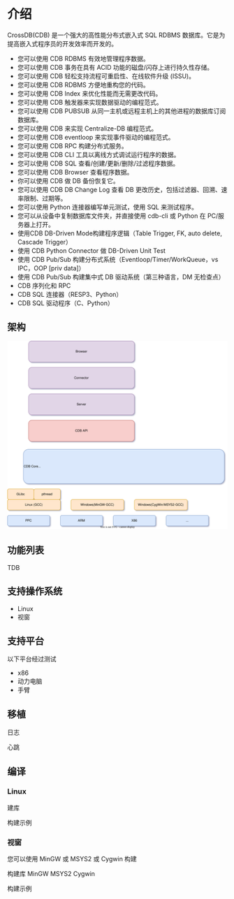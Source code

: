 # 介绍

CrossDB(CDB) 是一个强大的高性能分布式嵌入式 SQL RDBMS 数据库。它是为提高嵌入式程序员的开发效率而开发的。

- 您可以使用 CDB RDBMS 有效地管理程序数据。
- 您可以使用 CDB 事务在具有 ACID 功能的磁盘/闪存上进行持久性存储。
- 您可以使用 CDB 轻松支持流程可重启性、在线软件升级 (ISSU)。
- 您可以使用 CDB RDBMS 方便地重构您的代码。
- 您可以使用 CDB Index 来优化性能而无需更改代码。
- 您可以使用 CDB 触发器来实现数据驱动的编程范式。
- 您可以使用 CDB PUBSUB 从同一主机或远程主机上的其他进程的数据库订阅数据库。
- 您可以使用 CDB 来实现 Centralize-DB 编程范式。
- 您可以使用 CDB eventloop 来实现事件驱动的编程范式。
- 您可以使用 CDB RPC 构建分布式服务。
- 您可以使用 CDB CLI 工具以离线方式调试运行程序的数据。
- 您可以使用 CDB SQL 查看/创建/更新/删除/过滤程序数据。
- 您可以使用 CDB Browser 查看程序数据。
- 你可以使用 CDB 做 DB 备份恢复它。
- 您可以使用 CDB DB Change Log 查看 DB 更改历史，包括过滤器、回溯、速率限制、过期等。
- 您可以使用 Python 连接器编写单元测试，使用 SQL 来测试程序。
- 您可以从设备中复制数据库文件夹，并直接使用 cdb-cli 或 Python 在 PC/服务器上打开。
- 使用CDB DB-Driven Mode构建程序逻辑（Table Trigger, FK, auto delete, Cascade Trigger）
- 使用 CDB Python Connector 做 DB-Driven Unit Test
- 使用 CDB Pub/Sub 构建分布式系统（Eventloop/Timer/WorkQueue，vs IPC，OOP [priv data]）
- 使用 CDB Pub/Sub 构建集中式 DB 驱动系统（第三种语言，DM 无检查点）
- CDB 序列化和 RPC
- CDB SQL 连接器（RESP3、Python）
- CDB SQL 驱动程序（C、Python）

## 架构

![图片](/assets/images/cdb-arch.svg)

## 功能列表

TDB

## 支持操作系统

- Linux
- 视窗

## 支持平台

以下平台经过测试

- x86
- 动力电脑
- 手臂

## 移植

日志

心跳

## 编译

### Linux

建库

构建示例

### 视窗

您可以使用 MinGW 或 MSYS2 或 Cygwin 构建

构建库 MinGW MSYS2 Cygwin

构建示例
